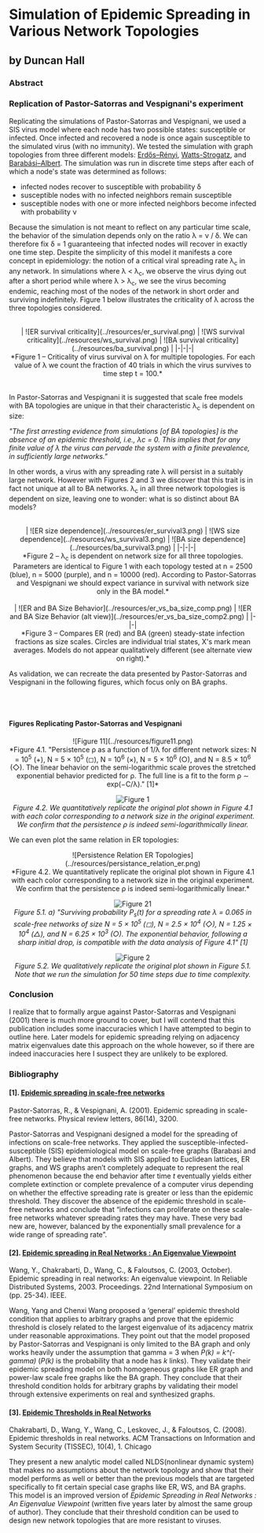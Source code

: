 # Simulation of Epidemic Spreading in Various Network Topologies
## by Duncan Hall


### Abstract


### Replication of Pastor-Satorras and Vespignani's experiment

Replicating the simulations of Pastor-Satorras and Vespignani, we used a SIS virus model where each node has two possible states: susceptible or infected. Once infected and recovered a node is once again susceptible to the simulated virus (with no immunity). We tested the simulation with graph topologies from three different models: [Erdős–Rényi](https://en.wikipedia.org/wiki/Erdős–Rényi_model), [Watts-Strogatz](https://en.wikipedia.org/wiki/Watts–Strogatz_model), and [Barabási–Albert](https://en.wikipedia.org/wiki/Barabási–Albert_model). The simulation was run in discrete time steps after each of which a node's state was determined as follows:

  - infected nodes recover to susceptible with probability δ
  - susceptible nodes with no infected neighbors remain susceptible
  - susceptible nodes with one or more infected neighbors become infected with probability ν

Because the simulation is not meant to reflect on any particular time scale, the behavior of the simulation depends only on the ratio λ = ν / δ. We can therefore fix δ = 1 guaranteeing that infected nodes will recover in exactly one time step. Despite the simplicity of this model it manifests a core concept in epidemiology: the notion of a critical viral spreading rate λ<sub>c</sub> in any network. In simulations where λ < λ<sub>c</sub>, we observe the virus dying out after a short period while where λ > λ<sub>c</sub>, we see the virus becoming endemic, reaching most of the nodes of the network in short order and surviving indefinitely. Figure 1 below illustrates the criticality of λ across the three topologies considered.

<center>
<br>
| ![ER survival criticality](../resources/er_survival.png) | ![WS survival criticality](../resources/ws_survival.png) | ![BA survival criticality](../resources/ba_survival.png) |
|-|-|-|
<br>
*Figure 1 – Criticality of virus survival on λ for multiple topologies. For each value of λ we count the fraction of 40 trials in which the virus survives to time step t = 100.*
</center>
<br>

In Pastor-Satorras and Vespignani it is suggested that scale free models with BA topologies are unique in that their characteristic λ<sub>c</sub> is dependent on size:

*"The first arresting evidence from simulations [of BA topologies] is the absence of an epidemic threshold, i.e., λc = 0. This implies that for any finite value of λ the virus can pervade the system with a finite prevalence, in sufficiently large networks."*

In other words, a virus with any spreading rate λ will persist in a suitably large network. However with Figures 2 and 3 we discover that this trait is in fact not unique at all to BA networks. λ<sub>c</sub> in all three network topologies is dependent on size, leaving one to wonder: what is so distinct about BA models?

<center>
<br>
| ![ER size dependence](../resources/er_survival3.png) | ![WS size dependence](../resources/ws_survival3.png) | ![BA size dependence](../resources/ba_survival3.png) |
|-|-|-|
<br>
*Figure 2 – λ<sub>c</sub> is dependent on network size for all three topologies. Parameters are identical to Figure 1 with each topology tested at n = 2500 (blue), n = 5000 (purple), and n = 10000 (red). According to Pastor-Satorras and Vespignani we should expect variance in survival with network size only in the BA model.*
<br>
</center>

<center>
<br>
| ![ER and BA Size Behavior](../resources/er_vs_ba_size_comp.png) | ![ER and BA Size Behavior (alt view)](../resources/er_vs_ba_size_comp2.png) |
|-|-|
<br>
*Figure 3 – Compares ER (red) and BA (green) steady-state infection fractions as size scales. Circles are individual trial states, X's mark mean averages. Models do not appear qualitatively different (see alternate view on right).*
<br>
</center>

As validation, we can recreate the data presented by Pastor-Satorras and Vespignani in the following figures, which focus only on BA graphs.

<br><br>

#### Figures Replicating Pastor-Satorras and Vespignani

<center>
![Figure 11](../resources/figure11.png)
<br>
*Figure 4.1. "Persistence ρ as a function of 1/λ for different network sizes: N = 10<sup>5</sup> (+), N = 5 × 10<sup>5</sup>
(◻), N = 10<sup>6</sup> (×), N = 5 × 10<sup>6</sup> (○), and N = 8.5 × 10<sup>6</sup> (◇). The linear behavior on the
semi-logarithmic scale proves the stretched exponential behavior predicted for ρ. The full line is a
fit to the form ρ ∼ exp(−C/λ)." [1]*
<br>


![Figure 1](../resources/figure1.png)
<br>
*Figure 4.2. We quantitatively replicate the original plot shown in Figure 4.1 with each color corresponding to a network size in the original experiment. We confirm that the persistence ρ is indeed semi-logarithmically linear.*
<br>
</center>

We can even plot the same relation in ER topologies:

<center>
![Persistence Relation ER Topologies](../resources/persistance_relation_er.png)
<br>
*Figure 4.2. We quantitatively replicate the original plot shown in Figure 4.1 with each color corresponding to a network size in the original experiment. We confirm that the persistence ρ is indeed semi-logarithmically linear.*
<br>

![Figure 21](../resources/figure21.png)
<br>
*Figure 5.1. a) "Surviving probability P<sub>s</sub>(t) for a spreading rate λ = 0.065 in scale-free networks of
size N = 5 × 10<sup>5</sup> (◻), N = 2.5 × 10<sup>4</sup> (◇), N = 1.25 × 10<sup>4</sup> (△), and N = 6.25 × 10<sup>3</sup> (○). The
exponential behavior, following a sharp initial drop, is compatible with the data analysis of Figure 4.1" [1]*
<br>


![Figure 2](../resources/figure22.png)
<br>
*Figure 5.2. We qualitatively replicate the original plot shown in Figure 5.1. Note that we run the simulation for 50 time steps due to time complexity.*
<br>

</center>

### Conclusion

I realize that to formally argue against Pastor-Satorras and Vespignani (2001) there is much more ground to cover, but I will contend that this publication includes some inaccuracies which I have attempted to begin to outline here. Later models for epidemic spreading relying on adjacency matrix eigenvalues date this approach on the whole however, so if there are indeed inaccuracies here I suspect they are unlikely to be explored.



### Bibliography

#### [1]. [Epidemic spreading in scale-free networks](https://github.com/SeunginLyu/EpidemicSpreading/blob/master/papers/epidemic_spreading_in_SF_networks.pdf)

Pastor-Satorras, R., & Vespignani, A. (2001). Epidemic spreading in scale-free networks. Physical review letters, 86(14), 3200.

Pastor-Satorras and Vespignani  designed a model for the spreading of infections on scale-free networks. They applied the susceptible-infected-susceptible (SIS) epidemiological model on scale-free graphs (Barabasi and Albert). They believe that models with SIS applied to Euclidean lattices, ER graphs, and WS graphs aren’t completely adequate to represent the real phenomenon because the end behavior after time *t* eventually yields either complete extinction or complete prevalence of a computer virus depending on whether the effective spreading rate is greater or less than the epidemic threshold. They discover the absence of the epidemic threshold in scale-free networks and conclude that “infections can proliferate on these scale-free networks whatever spreading rates they may have. These very bad new are, however, balanced by the exponentially small prevalence for a wide range of spreading rate”.

#### [2]. [Epidemic spreading in Real Networks : An Eigenvalue Viewpoint](https://github.com/SeunginLyu/EpidemicSpreading/blob/master/papers/epidemic_threshols_real_networks_eignevalue.pdf)

Wang, Y., Chakrabarti, D., Wang, C., & Faloutsos, C. (2003, October). Epidemic spreading in real networks: An eigenvalue viewpoint. In Reliable Distributed Systems, 2003. Proceedings. 22nd International Symposium on (pp. 25-34). IEEE.

Wang, Yang and Chenxi Wang proposed a ‘general’ epidemic threshold condition that applies to arbitrary graphs and prove that the epidemic threshold is closely related to the largest eigenvalue of its adjacency matrix under reasonable approximations. They point out that the model proposed by Pastor-Satorras and Vespignani is only limited to the BA graph and only works heavily under the assumption that gamma = 3 when *P(k) = k^(-gamma)* (*P(k)* is the probability that a node has *k* links). They validate their epidemic spreading model on both homogeneous graphs like ER graph and power-law scale free graphs like the BA graph. They conclude that their threshold condition holds for arbitrary graphs by validating their model through extensive experiments on real and synthesized graphs.


#### [3]. [Epidemic Thresholds in Real Networks](https://github.com/SeunginLyu/EpidemicSpreading/blob/master/papers/epidemic_thresholds_real_netowkrs.pdf)

Chakrabarti, D., Wang, Y., Wang, C., Leskovec, J., & Faloutsos, C. (2008). Epidemic thresholds in real networks. ACM Transactions on Information and System Security (TISSEC), 10(4), 1.
Chicago

They present a new analytic model called NLDS(nonlinear dynamic system) that makes no assumptions about the network topology and show that their model performs as well or better than the previous models that are targeted specifically to fit certain special case graphs like ER, WS, and BA graphs. This model is an improved version of <i>Epidemic Spreading in Real Networks : An Eigenvalue Viewpoint</i> (written five years later by almost the same group of author). They conclude that their threshold condition can be used to design new network topologies that are more resistant to viruses.

